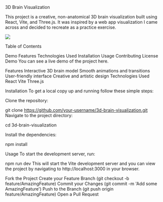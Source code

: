 3D Brain Visualization

This project is a creative, non-anatomical 3D brain visualization built using React, Vite, and Three.js. It was inspired by a web app visualization I came across and decided to recreate as a practice exercise.

![](https://github.com/pritammukati?tab=repositories)

Table of Contents

Demo
Features
Technologies Used
Installation
Usage
Contributing
License
Demo
You can see a live demo of the project here.

Features
Interactive 3D brain model
Smooth animations and transitions
User-friendly interface
Creative and artistic design
Technologies Used
React
Vite
Three.js

Installation
To get a local copy up and running follow these simple steps:

Clone the repository:

git clone https://github.com/your-username/3d-brain-visualization.git
Navigate to the project directory:


cd 3d-brain-visualization

Install the dependencies:

npm install

Usage
To start the development server, run:

npm run dev
This will start the Vite development server and you can view the project by navigating to http://localhost:3000 in your browser.

Fork the Project
Create your Feature Branch (git checkout -b feature/AmazingFeature)
Commit your Changes (git commit -m 'Add some AmazingFeature')
Push to the Branch (git push origin feature/AmazingFeature)
Open a Pull Request
